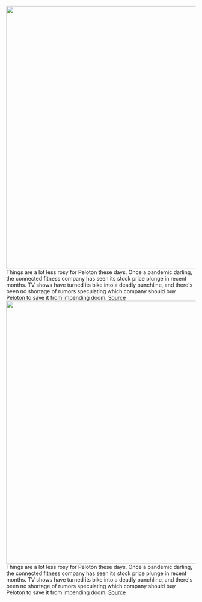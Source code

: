 <img src='https://cdn.vox-cdn.com/thumbor/QZUjMUGnrqxPUR6YhX5eJqxSqAo=/0x0:2040x1360/1200x800/filters:focal(857x517:1183x843)/cdn.vox-cdn.com/uploads/chorus_image/image/70485922/akrales210108_4344_0020.0.jpg' width='700px' /><br/>
Things are a lot less rosy for Peloton these days. Once a pandemic darling, the connected fitness company has seen its stock price plunge in recent months. TV shows have turned its bike into a deadly punchline, and there's been no shortage of rumors speculating which company should buy Peloton to save it from impending doom.
<a href='https://www.theverge.com/2022/2/8/22923434/peloton-foley-ceo-layoffs-earnings-connected-fitness'> Source <a/><img src='https://cdn.vox-cdn.com/thumbor/QZUjMUGnrqxPUR6YhX5eJqxSqAo=/0x0:2040x1360/1200x800/filters:focal(857x517:1183x843)/cdn.vox-cdn.com/uploads/chorus_image/image/70485922/akrales210108_4344_0020.0.jpg' width='700px' /><br/>
Things are a lot less rosy for Peloton these days. Once a pandemic darling, the connected fitness company has seen its stock price plunge in recent months. TV shows have turned its bike into a deadly punchline, and there's been no shortage of rumors speculating which company should buy Peloton to save it from impending doom.
<a href='https://www.theverge.com/2022/2/8/22923434/peloton-foley-ceo-layoffs-earnings-connected-fitness'> Source <a/>